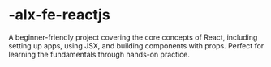 # -alx-fe-reactjs
A beginner-friendly project covering the core concepts of React, including setting up apps, using JSX, and building components with props. Perfect for learning the fundamentals through hands-on practice.
